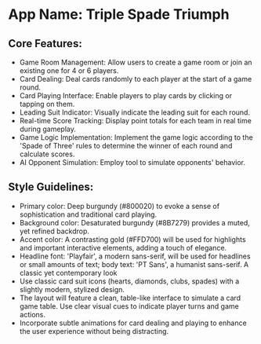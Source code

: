 # **App Name**: Triple Spade Triumph

## Core Features:

- Game Room Management: Allow users to create a game room or join an existing one for 4 or 6 players.
- Card Dealing: Deal cards randomly to each player at the start of a game round.
- Card Playing Interface: Enable players to play cards by clicking or tapping on them.
- Leading Suit Indicator: Visually indicate the leading suit for each round.
- Real-time Score Tracking: Display point totals for each team in real time during gameplay.
- Game Logic Implementation: Implement the game logic according to the 'Spade of Three' rules to determine the winner of each round and calculate scores.
- AI Opponent Simulation: Employ tool to simulate opponents' behavior.

## Style Guidelines:

- Primary color: Deep burgundy (#800020) to evoke a sense of sophistication and traditional card playing.
- Background color: Desaturated burgundy (#8B7279) provides a muted, yet refined backdrop.
- Accent color: A contrasting gold (#FFD700) will be used for highlights and important interactive elements, adding a touch of elegance.
- Headline font: 'Playfair', a modern sans-serif, will be used for headlines or small amounts of text; body text: 'PT Sans', a humanist sans-serif. A classic yet contemporary look
- Use classic card suit icons (hearts, diamonds, clubs, spades) with a slightly modern, stylized design.
- The layout will feature a clean, table-like interface to simulate a card game table. Use clear visual cues to indicate player turns and game actions.
- Incorporate subtle animations for card dealing and playing to enhance the user experience without being distracting.